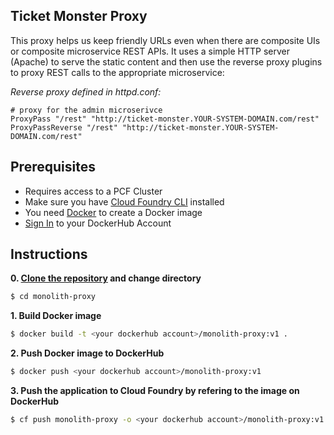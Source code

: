 ## Ticket Monster Proxy

This proxy helps us keep friendly URLs even when there are composite UIs or composite microservice REST APIs.
It uses a simple HTTP server (Apache) to serve the static content and then use the reverse proxy plugins to proxy REST calls to the appropriate microservice:

*Reverse proxy defined in httpd.conf:*
```
# proxy for the admin microserivce
ProxyPass "/rest" "http://ticket-monster.YOUR-SYSTEM-DOMAIN.com/rest"
ProxyPassReverse "/rest" "http://ticket-monster.YOUR-SYSTEM-DOMAIN.com/rest"
```

## Prerequisites

* Requires access to a PCF Cluster
* Make sure you have [Cloud Foundry CLI](https://docs.cloudfoundry.org/cf-cli/install-go-cli.html) installed 
* You need [Docker](https://www.docker.com/community-edition) to create a Docker image 
* [Sign In](https://hub.docker.com/) to your DockerHub Account

## Instructions

**0. [Clone the repository](https://github.com/dynatrace-innovationlab/monolith-to-microservice-cloudfoundry#instructions) and change directory**
```sh
$ cd monolith-proxy
```

**1. Build Docker image**
```sh
$ docker build -t <your dockerhub account>/monolith-proxy:v1 .
```

**2. Push Docker image to DockerHub**
```sh
$ docker push <your dockerhub account>/monolith-proxy:v1
```

**3. Push the application to Cloud Foundry by refering to the image on DockerHub**
```sh
$ cf push monolith-proxy -o <your dockerhub account>/monolith-proxy:v1
```